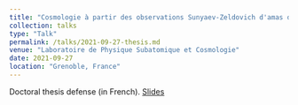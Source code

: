 ```yaml
---
title: "Cosmologie à partir des observations Sunyaev-Zeldovich d'amas de galaxies avec NIKA2"
collection: talks
type: "Talk"
permalink: /talks/2021-09-27-thesis.md
venue: "Laboratoire de Physique Subatomique et Cosmologie"
date: 2021-09-27
location: "Grenoble, France"
---
```


Doctoral thesis defense (in French). [Slides](https://github.com/fkeruzore/PhDThesis-public/blob/main/slides.pdf)
